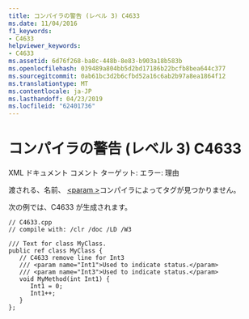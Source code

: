 ```yaml
---
title: コンパイラの警告 (レベル 3) C4633
ms.date: 11/04/2016
f1_keywords:
- C4633
helpviewer_keywords:
- C4633
ms.assetid: 6d76f268-ba8c-448b-8e83-b903a18b583b
ms.openlocfilehash: 039489a804bb5d2bd17186b22bcfb8bea644c377
ms.sourcegitcommit: 0ab61bc3d2b6cfbd52a16c6ab2b97a8ea1864f12
ms.translationtype: MT
ms.contentlocale: ja-JP
ms.lasthandoff: 04/23/2019
ms.locfileid: "62401736"
---
```

# <a name="compiler-warning-level-3-c4633"></a>コンパイラの警告 (レベル 3) C4633

XML ドキュメント コメント ターゲット: エラー: 理由

渡される、名前、 [ \<param >](../../build/reference/param-visual-cpp.md)コンパイラによってタグが見つかりません。

次の例では、C4633 が生成されます。

```
// C4633.cpp
// compile with: /clr /doc /LD /W3

/// Text for class MyClass.
public ref class MyClass {
   // C4633 remove line for Int3
   /// <param name="Int1">Used to indicate status.</param>
   /// <param name="Int3">Used to indicate status.</param>
   void MyMethod(int Int1) {
      Int1 = 0;
      Int1++;
   }
};
```